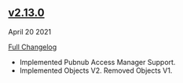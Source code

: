## [v2.13.0](https://github.com/pubnub/c-core/releases/tag/v2.13.0)
April 20 2021

[Full Changelog](https://github.com/pubnub/c-core/compare/v2.12.7...v2.13.0)

- Implemented Pubnub Access Manager Support. 
- Implemented Objects V2. Removed Objects V1. 


